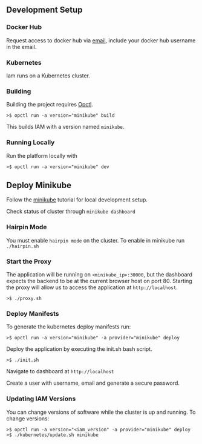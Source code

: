 ## Development Setup
### Docker Hub
Request access to docker hub via [email](mailto:coldassteveniceberg@gmail.com?Subject=IAM%20Docker%20Access&Body=Docker%20pull%20request), include your docker hub username in the email.

### Kubernetes
Iam runs on a Kubernetes cluster. 

### Building
Building the project requires [Opctl](https://opctl.io/docs/setup/bare-metal).

`>$ opctl run -a version="minikube" build`

This builds IAM with a version named `minikube`.

### Running Locally
Run the platform locally with

`>$ opctl run -a version="minikube" dev`

## Deploy Minikube
Follow the [minikube](https://kubernetes.io/docs/tutorials/hello-minikube/) tutorial for local development setup.

Check status of cluster through `minikube dashboard`

### Hairpin Mode
You must enable `hairpin mode` on the cluster. To enable in minikube run `./hairpin.sh`

### Start the Proxy
The application will be running on `<minikube_ip>:30000`, but the dashboard expects the backend to be at the current browser host on port 80. 
Starting the proxy will allow us to access the application at `http://localhost`.

`>$ ./proxy.sh`

### Deploy Manifests
To generate the kubernetes deploy manifests run:

 `>$ opctl run -a version="minikube" -a provider="minikube" deploy`

Deploy the application by executing the init.sh bash script.

`>$ ./init.sh`

Navigate to dashboard at `http://localhost`

Create a user with username, email and generate a secure password.

### Updating IAM Versions
You can change versions of software while the cluster is up and running. To change versions:
```
>$ opctl run -a version="<iam_version" -a provider="minikube" deploy
>$ ./kubernetes/update.sh minikube
```
